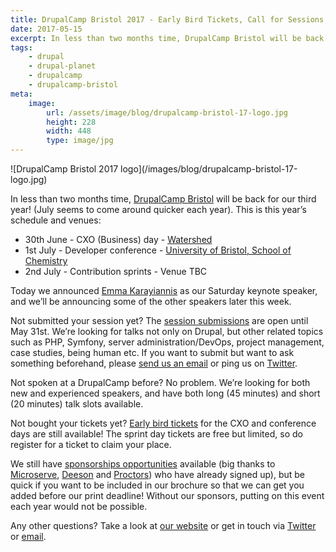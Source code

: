 ```yaml
---
title: DrupalCamp Bristol 2017 - Early Bird Tickets, Call for Sessions, Sponsors
date: 2017-05-15
excerpt: In less than two months time, DrupalCamp Bristol will be back for our third year.
tags:
    - drupal
    - drupal-planet
    - drupalcamp
    - drupalcamp-bristol
meta:
    image:
        url: /assets/image/blog/drupalcamp-bristol-17-logo.jpg
        height: 228
        width: 448
        type: image/jpg
---
```


<p class="text-center" markdown="1">![DrupalCamp Bristol 2017 logo](/images/blog/drupalcamp-bristol-17-logo.jpg)</p>

In less than two months time, [DrupalCamp Bristol][0] will be back for our third
year! (July seems to come around quicker each year). This is this year’s
schedule and venues:

- 30th June - CXO (Business) day - [Watershed][1]
- 1st July - Developer conference - [University of Bristol, School of
  Chemistry][2]
- 2nd July - Contribution sprints - Venue TBC

Today we announced [Emma Karayiannis][3] as our Saturday keynote speaker, and
we’ll be announcing some of the other speakers later this week.

Not submitted your session yet? The [session submissions][12] are open until May
31st. We’re looking for talks not only on Drupal, but other related topics such
as PHP, Symfony, server administration/DevOps, project management, case studies,
being human etc. If you want to submit but want to ask something beforehand,
please [send us an email][4] or ping us on [Twitter][5].

Not spoken at a DrupalCamp before? No problem. We’re looking for both new and
experienced speakers, and have both long (45 minutes) and short (20 minutes)
talk slots available.

Not bought your tickets yet? [Early bird tickets][10] for the CXO and conference
days are still available! The sprint day tickets are free but limited, so do
register for a ticket to claim your place.

We still have [sponsorships opportunities][6] available (big thanks to
[Microserve][7], [Deeson][8] and [Proctors][9]) who have already signed up), but
be quick if you want to be included in our brochure so that we can get you added
before our print deadline! Without our sponsors, putting on this event each year
would not be possible.

Any other questions? Take a look at [our website][0] or get in touch via
[Twitter][5] or [email][11].

[0]: https://2017.drupalcampbristol.co.uk
[1]: http://www.watershed.co.uk
[2]: http://www.bris.ac.uk/chemistry
[3]: http://emmakarayiannis.com
[4]: mailto:speakers@drupalcampbristol.co.uk
[5]: https://twitter.com/DrupalCampBris
[6]: https://2017.drupalcampbristol.co.uk/sponsorship
[7]: https://microserve.io
[8]: https://www.deeson.co.uk
[9]: http://www.proctors.co.uk
[10]:
  https://www.eventbrite.co.uk/e/drupalcamp-bristol-2017-tickets-33574193316#ticket
[11]: mailto:info@drupalcampbristol.co.uk
[12]: https://2017.drupalcampbristol.co.uk/#block-dcb2017-page-title
